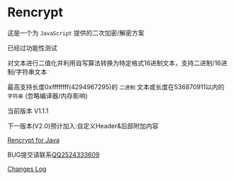 # Rencrypt
这是一个为 `JavaScript` 提供的二次加密/解密方案

已经过功能性测试

对文本进行二值化并利用自写算法转换为特定格式16进制文本，支持二进制/16进制/字符串文本

最高支持长度0xffffffff(4294967295)的 `二进制` 文本或长度在536870911以内的 `字符串` (忽略编译器/内存影响)

当前版本 V1.1.1

下一版本(V2.0)预计加入:自定义Header&后部附加内容

[Rencrypt for Java](https://github.com/RycXEpd/myencrypt-Java)

BUG提交请联系[QQ2524333609](http://wpa.qq.com/msgrd?v=3&uin=2524333609&site=qq&menu=yes)

[Changes Log](version.md)
